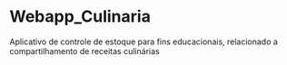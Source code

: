 # Webapp_Culinaria
Aplicativo de controle de estoque para fins educacionais,  relacionado a compartilhamento de receitas  culinárias 
